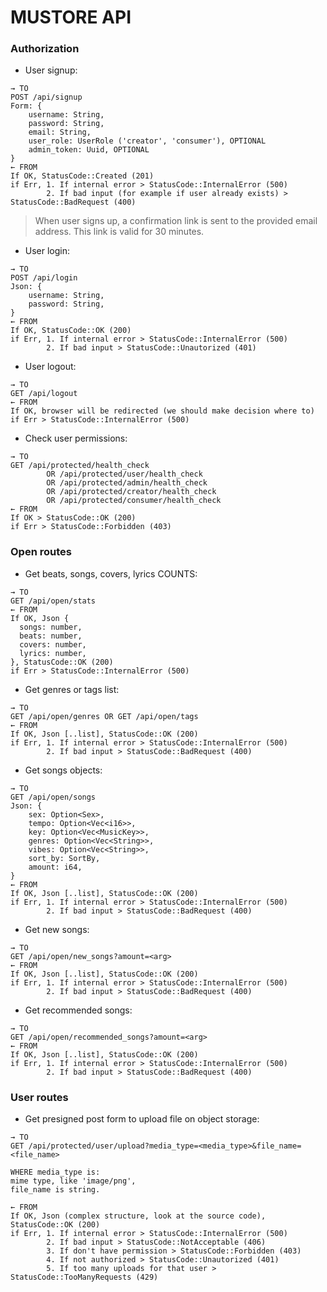 # MUSTORE API

### Authorization

- User signup:
```
→ TO
POST /api/signup
Form: {
    username: String,
    password: String,
    email: String,
    user_role: UserRole ('creator', 'consumer'), OPTIONAL
    admin_token: Uuid, OPTIONAL
}
← FROM
If OK, StatusCode::Created (201)
if Err, 1. If internal error > StatusCode::InternalError (500)
        2. If bad input (for example if user already exists) > StatusCode::BadRequest (400) 
```
> When user signs up, a confirmation link is sent to the provided email address. This link is valid for 30 minutes. 

- User login:
```
→ TO
POST /api/login
Json: {
    username: String,
    password: String,
}
← FROM
If OK, StatusCode::OK (200)
if Err, 1. If internal error > StatusCode::InternalError (500)
        2. If bad input > StatusCode::Unautorized (401) 
```

- User logout:
```
→ TO
GET /api/logout
← FROM
If OK, browser will be redirected (we should make decision where to)
if Err > StatusCode::InternalError (500)
```

- Check user permissions:
```
→ TO
GET /api/protected/health_check
        OR /api/protected/user/health_check
        OR /api/protected/admin/health_check
        OR /api/protected/creator/health_check
        OR /api/protected/consumer/health_check
← FROM
If OK > StatusCode::OK (200)
if Err > StatusCode::Forbidden (403)
```

### Open routes

- Get beats, songs, covers, lyrics COUNTS:
```
→ TO
GET /api/open/stats
← FROM
If OK, Json {
  songs: number,
  beats: number,
  covers: number,
  lyrics: number,
}, StatusCode::OK (200)
if Err > StatusCode::InternalError (500)
```

- Get genres or tags list:
```
→ TO
GET /api/open/genres OR GET /api/open/tags
← FROM
If OK, Json [..list], StatusCode::OK (200)
if Err, 1. If internal error > StatusCode::InternalError (500)
        2. If bad input > StatusCode::BadRequest (400) 
```

- Get songs objects:
```
→ TO
GET /api/open/songs
Json: {
    sex: Option<Sex>,
    tempo: Option<Vec<i16>>,
    key: Option<Vec<MusicKey>>,
    genres: Option<Vec<String>>,
    vibes: Option<Vec<String>>,
    sort_by: SortBy,
    amount: i64,
}
← FROM
If OK, Json [..list], StatusCode::OK (200)
if Err, 1. If internal error > StatusCode::InternalError (500)
        2. If bad input > StatusCode::BadRequest (400) 
```

- Get new songs:
```
→ TO
GET /api/open/new_songs?amount=<arg>
← FROM
If OK, Json [..list], StatusCode::OK (200)
if Err, 1. If internal error > StatusCode::InternalError (500)
        2. If bad input > StatusCode::BadRequest (400) 
```
- Get recommended songs:
```
→ TO
GET /api/open/recommended_songs?amount=<arg>
← FROM
If OK, Json [..list], StatusCode::OK (200)
if Err, 1. If internal error > StatusCode::InternalError (500)
        2. If bad input > StatusCode::BadRequest (400) 
```

### User routes

- Get presigned post form to upload file on object storage:
```
→ TO
GET /api/protected/user/upload?media_type=<media_type>&file_name=<file_name>

WHERE media_type is:
mime type, like 'image/png',
file_name is string.

← FROM
If OK, Json (complex structure, look at the source code), StatusCode::OK (200)
if Err, 1. If internal error > StatusCode::InternalError (500)
        2. If bad input > StatusCode::NotAcceptable (406) 
        3. If don't have permission > StatusCode::Forbidden (403)
        4. If not authorized > StatusCode::Unautorized (401)
        5. If too many uploads for that user > StatusCode::TooManyRequests (429)
```
